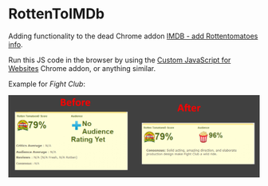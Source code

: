 # RottenToIMDb

Adding functionality to the dead Chrome addon [IMDB - add Rottentomatoes info](https://chrome.google.com/webstore/detail/imdb-add-rottentomatoes-i/dhmlipoakdghhhemjmefopbcdcobiphp?hl=enm).

Run this JS code in the browser by using the [Custom JavaScript for Websites](https://chrome.google.com/webstore/detail/custom-javascript-for-web/ddbjnfjiigjmcpcpkmhogomapikjbjdk) Chrome addon, or anything similar.

Example for *Fight Club*:

![alt text](https://github.com/konstantinosftw/RottenToIMDb/blob/master/visual.png "Fight Club")
